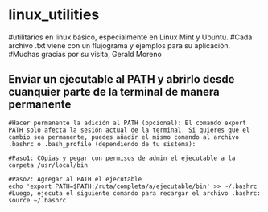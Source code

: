 # linux_utilities
#utilitarios en linux básico, especialmente en Linux Mint y Ubuntu.
#Cada archivo .txt viene con un flujograma y ejemplos para su aplicación.
#Muchas gracias por su visita, Gerald Moreno

## Enviar un ejecutable al PATH y abrirlo desde cuanquier parte de la terminal de manera permanente

```
#Hacer permanente la adición al PATH (opcional): El comando export PATH solo afecta la sesión actual de la terminal. Si quieres que el cambio sea permanente, puedes añadir el mismo comando al archivo .bashrc o .bash_profile (dependiendo de tu sistema):

#Paso1: COpias y pegar con permisos de admin el ejecutable a la carpeta /usr/local/bin

#Paso2: Agregar al PATH el ejecutable
echo 'export PATH=$PATH:/ruta/completa/a/ejecutable/bin' >> ~/.bashrc
#Luego, ejecuta el siguiente comando para recargar el archivo .bashrc:
source ~/.bashrc
```
